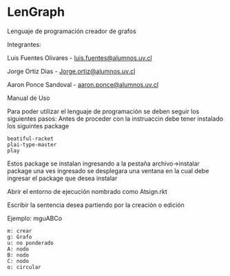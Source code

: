 # LenGraph
Lenguaje de programación creador de grafos

Integrantes:

Luis Fuentes Olivares - luis.fuentes@alumnos.uv.cl

Jorge Ortiz Dias -  Jorge.ortiz@alumnos.uv.cl

Aaron Ponce Sandoval - aaron.ponce@alumnos.uv.cl

Manual de Uso

Para poder utilizar el lenguaje de programación se deben seguir los siguientes pasos:
Antes de proceder con la instruaccin debe tener instalado los siguintes package

    beatiful-racket
    plai-type-master
    play
    
Estos package se instalan ingresando a la pestaña archivo->instalar package
una ves ingresado se desplegara una ventana en la cual debe ingresar el package que desea instalar

Abrir el entorno de ejecución nombrado como Atsign.rkt

Escribir la sentencia desea partiendo por la creación o edición

Ejemplo: mguABCo

    m: crear
    g: Grafo
    u: no ponderado
    A: nodo
    B: nodo
    C: nodo
    o: circular

